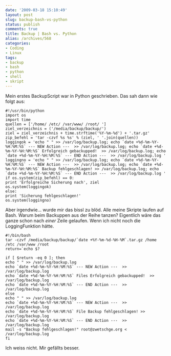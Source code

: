 ```yaml
---
date: '2009-03-18 15:10:49'
layout: post
slug: backup-bash-vs-python
status: publish
comments: true
title: Backup | Bash vs. Python
alias: /archives/568
categories:
- Coding
- Linux
tags:
- backup
- bash
- python
- shell
- skript
---
```


Mein erstes BackupScript war in Python geschrieben. Das sah dann wie folgt aus:

```
#!/usr/bin/python
import os
import time
quellen = ['/home/ /etc/ /var/www/ /root/ ']
ziel_verzeichnis = ('/media/backup/backup/')
ziel = ziel_verzeichnis + time.strftime('%Y-%m-%d') + '.tar.gz'
zip_befehl = 'tar -czvf %s %s' % (ziel, ' '.join(quellen))
loggingok = 'echo " " >> /var/log/backup.log; echo `date +%d-%m-%Y-%H:%M:%S` --- NEW Action ---  >> /var/log/backup.log; echo `date +%d-%m-%Y-%H:%M:%S` Erfolgreich gebackupped!  >> /var/log/backup.log; echo `date +%d-%m-%Y-%H:%M:%S` --- END Action ---  >> /var/log/backup.log '
loggingno = 'echo " " >> /var/log/backup.log; echo `date +%d-%m-%Y-%H:%M:%S` --- NEW Action ---  >> /var/log/backup.log; echo `date +%d-%m-%Y-%H:%M:%S` Backup fehlgeschlagen! >> /var/log/backup.log; echo `date +%d-%m-%Y-%H:%M:%S` --- END Action ---  >> /var/log/backup.log '
if os.system(zip_befehl) == 0:
print 'Erfolgreiche Sicherung nach', ziel
os.system(loggingok)
else:
print 'Sicherung fehlgeschlagen!'
os.system(loggingno)
```


Aber irgendwie... wurde mir das bissl zu blöd. Alle meine Skripte laufen auf Bash. Warum beim Backuppen aus der Reihe tanzen?
Eigentlich wäre das ganze schon nach _einer_ Zeile gelaufen. Wenn ich nicht noch die LoggingFunktion hätte.

```
#!/bin/bash
tar -czvf /media/backup/backup/`date +%Y-%m-%d-%H-%M`.tar.gz /home /etc /var/www /root
return=`echo $?

if [ $return -eq 0 ]; then
echo " " >> /var/log/backup.log
echo `date +%d-%m-%Y-%H:%M:%S` --- NEW Action ---  >> /var/log/backup.log
echo `date +%d-%m-%Y-%H:%M:%S` Files Erfolgreich gebackupped!  >> /var/log/backup.log
echo `date +%d-%m-%Y-%H:%M:%S` --- END Action ---  >> /var/log/backup.log
else
echo " " >> /var/log/backup.log
echo `date +%d-%m-%Y-%H:%M:%S` --- NEW Action ---  >> /var/log/backup.log
echo `date +%d-%m-%Y-%H:%M:%S` File Backup fehlgeschlagen! >> /var/log/backup.log
echo `date +%d-%m-%Y-%H:%M:%S` --- END Action ---  >> /var/log/backup.log
mail -s "Backup fehlgeschlagen!" root@zwetschge.org < /var/log/backup.log
fi
```


Ich weiss nicht. Mir gefällts besser.
